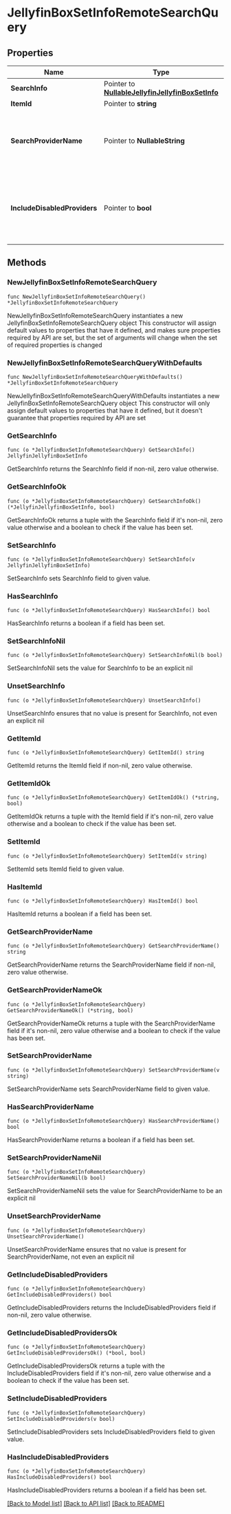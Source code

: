 # JellyfinBoxSetInfoRemoteSearchQuery

## Properties

Name | Type | Description | Notes
------------ | ------------- | ------------- | -------------
**SearchInfo** | Pointer to [**NullableJellyfinJellyfinBoxSetInfo**](JellyfinBoxSetInfo.md) |  | [optional] 
**ItemId** | Pointer to **string** |  | [optional] 
**SearchProviderName** | Pointer to **NullableString** | Gets or sets the provider name to search within if set. | [optional] 
**IncludeDisabledProviders** | Pointer to **bool** | Gets or sets a value indicating whether disabled providers should be included. | [optional] 

## Methods

### NewJellyfinBoxSetInfoRemoteSearchQuery

`func NewJellyfinBoxSetInfoRemoteSearchQuery() *JellyfinBoxSetInfoRemoteSearchQuery`

NewJellyfinBoxSetInfoRemoteSearchQuery instantiates a new JellyfinBoxSetInfoRemoteSearchQuery object
This constructor will assign default values to properties that have it defined,
and makes sure properties required by API are set, but the set of arguments
will change when the set of required properties is changed

### NewJellyfinBoxSetInfoRemoteSearchQueryWithDefaults

`func NewJellyfinBoxSetInfoRemoteSearchQueryWithDefaults() *JellyfinBoxSetInfoRemoteSearchQuery`

NewJellyfinBoxSetInfoRemoteSearchQueryWithDefaults instantiates a new JellyfinBoxSetInfoRemoteSearchQuery object
This constructor will only assign default values to properties that have it defined,
but it doesn't guarantee that properties required by API are set

### GetSearchInfo

`func (o *JellyfinBoxSetInfoRemoteSearchQuery) GetSearchInfo() JellyfinJellyfinBoxSetInfo`

GetSearchInfo returns the SearchInfo field if non-nil, zero value otherwise.

### GetSearchInfoOk

`func (o *JellyfinBoxSetInfoRemoteSearchQuery) GetSearchInfoOk() (*JellyfinJellyfinBoxSetInfo, bool)`

GetSearchInfoOk returns a tuple with the SearchInfo field if it's non-nil, zero value otherwise
and a boolean to check if the value has been set.

### SetSearchInfo

`func (o *JellyfinBoxSetInfoRemoteSearchQuery) SetSearchInfo(v JellyfinJellyfinBoxSetInfo)`

SetSearchInfo sets SearchInfo field to given value.

### HasSearchInfo

`func (o *JellyfinBoxSetInfoRemoteSearchQuery) HasSearchInfo() bool`

HasSearchInfo returns a boolean if a field has been set.

### SetSearchInfoNil

`func (o *JellyfinBoxSetInfoRemoteSearchQuery) SetSearchInfoNil(b bool)`

 SetSearchInfoNil sets the value for SearchInfo to be an explicit nil

### UnsetSearchInfo
`func (o *JellyfinBoxSetInfoRemoteSearchQuery) UnsetSearchInfo()`

UnsetSearchInfo ensures that no value is present for SearchInfo, not even an explicit nil
### GetItemId

`func (o *JellyfinBoxSetInfoRemoteSearchQuery) GetItemId() string`

GetItemId returns the ItemId field if non-nil, zero value otherwise.

### GetItemIdOk

`func (o *JellyfinBoxSetInfoRemoteSearchQuery) GetItemIdOk() (*string, bool)`

GetItemIdOk returns a tuple with the ItemId field if it's non-nil, zero value otherwise
and a boolean to check if the value has been set.

### SetItemId

`func (o *JellyfinBoxSetInfoRemoteSearchQuery) SetItemId(v string)`

SetItemId sets ItemId field to given value.

### HasItemId

`func (o *JellyfinBoxSetInfoRemoteSearchQuery) HasItemId() bool`

HasItemId returns a boolean if a field has been set.

### GetSearchProviderName

`func (o *JellyfinBoxSetInfoRemoteSearchQuery) GetSearchProviderName() string`

GetSearchProviderName returns the SearchProviderName field if non-nil, zero value otherwise.

### GetSearchProviderNameOk

`func (o *JellyfinBoxSetInfoRemoteSearchQuery) GetSearchProviderNameOk() (*string, bool)`

GetSearchProviderNameOk returns a tuple with the SearchProviderName field if it's non-nil, zero value otherwise
and a boolean to check if the value has been set.

### SetSearchProviderName

`func (o *JellyfinBoxSetInfoRemoteSearchQuery) SetSearchProviderName(v string)`

SetSearchProviderName sets SearchProviderName field to given value.

### HasSearchProviderName

`func (o *JellyfinBoxSetInfoRemoteSearchQuery) HasSearchProviderName() bool`

HasSearchProviderName returns a boolean if a field has been set.

### SetSearchProviderNameNil

`func (o *JellyfinBoxSetInfoRemoteSearchQuery) SetSearchProviderNameNil(b bool)`

 SetSearchProviderNameNil sets the value for SearchProviderName to be an explicit nil

### UnsetSearchProviderName
`func (o *JellyfinBoxSetInfoRemoteSearchQuery) UnsetSearchProviderName()`

UnsetSearchProviderName ensures that no value is present for SearchProviderName, not even an explicit nil
### GetIncludeDisabledProviders

`func (o *JellyfinBoxSetInfoRemoteSearchQuery) GetIncludeDisabledProviders() bool`

GetIncludeDisabledProviders returns the IncludeDisabledProviders field if non-nil, zero value otherwise.

### GetIncludeDisabledProvidersOk

`func (o *JellyfinBoxSetInfoRemoteSearchQuery) GetIncludeDisabledProvidersOk() (*bool, bool)`

GetIncludeDisabledProvidersOk returns a tuple with the IncludeDisabledProviders field if it's non-nil, zero value otherwise
and a boolean to check if the value has been set.

### SetIncludeDisabledProviders

`func (o *JellyfinBoxSetInfoRemoteSearchQuery) SetIncludeDisabledProviders(v bool)`

SetIncludeDisabledProviders sets IncludeDisabledProviders field to given value.

### HasIncludeDisabledProviders

`func (o *JellyfinBoxSetInfoRemoteSearchQuery) HasIncludeDisabledProviders() bool`

HasIncludeDisabledProviders returns a boolean if a field has been set.


[[Back to Model list]](../README.md#documentation-for-models) [[Back to API list]](../README.md#documentation-for-api-endpoints) [[Back to README]](../README.md)


